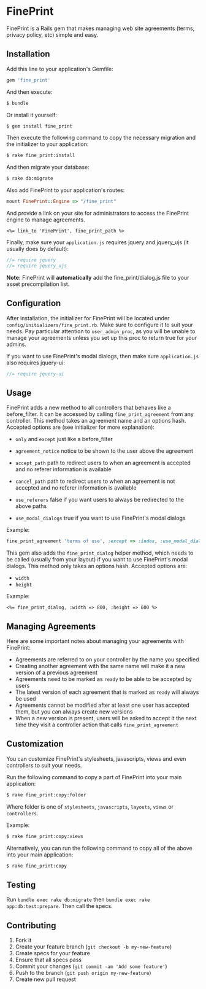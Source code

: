 # FinePrint

FinePrint is a Rails gem that makes managing web site agreements (terms, privacy policy, etc) simple and easy.

## Installation

Add this line to your application's Gemfile:

```rb
gem 'fine_print'
```

And then execute:

```sh
$ bundle
```

Or install it yourself:

```sh
$ gem install fine_print
```

Then execute the following command to copy the necessary migration and the initializer to your application:

```sh
$ rake fine_print:install
```

And then migrate your database:

```sh
$ rake db:migrate
```

Also add FinePrint to your application's routes:

```rb
mount FinePrint::Engine => "/fine_print"
```

And provide a link on your site for administrators to access the FinePrint engine to manage agreements.

```erb
<%= link_to 'FinePrint', fine_print_path %>
```

Finally, make sure your `application.js` requires jquery and jquery_ujs (it usually does by default):

```js
//= require jquery
//= require jquery_ujs
```

**Note:** FinePrint will **automatically** add the fine_print/dialog.js file to your asset precompilation list.

## Configuration

After installation, the initializer for FinePrint will be located under `config/initializers/fine_print.rb`.
Make sure to configure it to suit your needs.
Pay particular attention to `user_admin_proc`, as you will be unable to manage your agreements unless you set up this proc to return true for your admins.

If you want to use FinePrint's modal dialogs, then make sure `application.js` also requires jquery-ui:

```js
//= require jquery-ui
```

## Usage

FinePrint adds a new method to all controllers that behaves like a before_filter.
It can be accessed by calling `fine_print_agreement` from any controller.
This method takes an agreement name and an options hash.
Accepted options are (see initializer for more explanation):

- `only` and `except` just like a before_filter

- `agreement_notice` notice to be shown to the user above the agreement

- `accept_path` path to redirect users to when an agreement is accepted and no referer information is available
- `cancel_path` path to redirect users to when an agreement is not accepted and no referer information is available
- `use_referers` false if you want users to always be redirected to the above paths

- `use_modal_dialogs` true if you want to use FinePrint's modal dialogs

Example:

```rb
fine_print_agreement 'terms of use', :except => :index, :use_modal_dialogs => true
```

This gem also adds the `fine_print_dialog` helper method, which needs to be called (usually from your layout) if you want to use FinePrint's modal dialogs.
This method only takes an options hash. Accepted options are:

- `width`
- `height`

Example:

```erb
<%= fine_print_dialog, :width => 800, :height => 600 %>
```

## Managing Agreements

Here are some important notes about managing your agreements with FinePrint:

- Agreements are referred to on your controller by the name you specified
- Creating another agreement with the same name will make it a new version of a previous agreement
- Agreements need to be marked as `ready` to be able to be accepted by users
- The latest version of each agreement that is marked as `ready` will always be used
- Agreements cannot be modified after at least one user has accepted them, but you can always create new versions
- When a new version is present, users will be asked to accept it the next time they visit a controller action that calls `fine_print_agreement`

## Customization

You can customize FinePrint's stylesheets, javascripts, views and even controllers to suit your needs.

Run the following command to copy a part of FinePrint into your main application:

```sh
$ rake fine_print:copy:folder
```

Where folder is one of `stylesheets`, `javascripts`, `layouts`, `views` or `controllers`.

Example:

```sh
$ rake fine_print:copy:views
```

Alternatively, you can run the following command to copy all of the above into your main application:

```sh
$ rake fine_print:copy
```

## Testing

Run `bundle exec rake db:migrate` then `bundle exec rake app:db:test:prepare`.  Then call the specs.

## Contributing

1. Fork it
2. Create your feature branch (`git checkout -b my-new-feature`)
3. Create specs for your feature
4. Ensure that all specs pass
5. Commit your changes (`git commit -am 'Add some feature'`)
6. Push to the branch (`git push origin my-new-feature`)
7. Create new pull request
